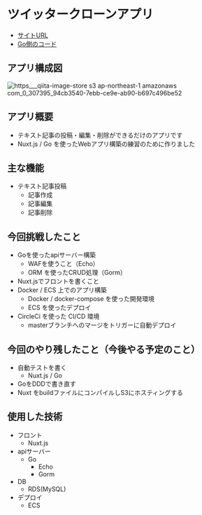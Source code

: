 # ツイッタークローンアプリ
- [サイトURL](http://3.112.193.79:3000/comments)
- [Go側のコード](https://github.com/MrFuku/gasshuku)

## アプリ構成図

![https___qiita-image-store s3 ap-northeast-1 amazonaws com_0_307395_94cb3540-7ebb-ce9e-ab90-b697c496be52](https://user-images.githubusercontent.com/47295890/76173882-d577ec00-61e6-11ea-9b49-a006e574185d.jpeg)

## アプリ概要
- テキスト記事の投稿・編集・削除ができるだけのアプリです
- Nuxt.js / Go を使ったWebアプリ構築の練習のために作りました

## 主な機能
- テキスト記事投稿
  - 記事作成
  - 記事編集
  - 記事削除

## 今回挑戦したこと
- Goを使ったapiサーバー構築
  - WAFを使うこと（Echo）
  - ORM を使ったCRUD処理（Gorm）
- Nuxt.jsでフロントを書くこと
- Docker / ECS 上でのアプリ構築
  - Docker / docker-compose を使った開発環境
  - ECS を使ったデプロイ
- CircleCi を使った CI/CD 環境
  - masterブランチへのマージをトリガーに自動デプロイ

## 今回のやり残したこと（今後やる予定のこと）
- 自動テストを書く
  - Nuxt.js / Go
- GoをDDDで書き直す
- Nuxt をbuildファイルにコンパイルしS3にホスティングする

## 使用した技術
- フロント
  - Nuxt.js
- apiサーバー
  - Go
    - Echo
    - Gorm
- DB
  - RDS(MySQL)
- デプロイ
  - ECS
